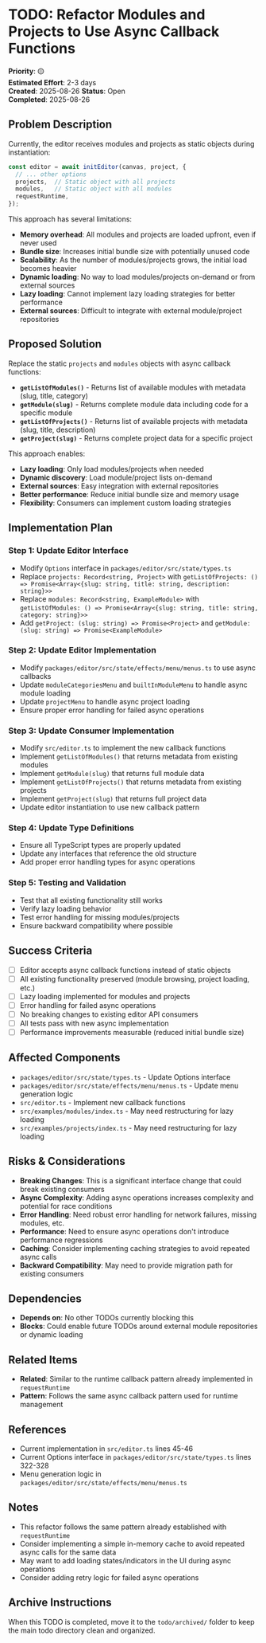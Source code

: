 # TODO: Refactor Modules and Projects to Use Async Callback Functions

**Priority**: 🟡  
**Estimated Effort**: 2-3 days  
**Created**: 2025-08-26
**Status**: Open  
**Completed**: 2025-08-26

## Problem Description

Currently, the editor receives modules and projects as static objects during instantiation:

```typescript
const editor = await initEditor(canvas, project, {
  // ... other options
  projects,  // Static object with all projects
  modules,   // Static object with all modules
  requestRuntime,
});
```

This approach has several limitations:
- **Memory overhead**: All modules and projects are loaded upfront, even if never used
- **Bundle size**: Increases initial bundle size with potentially unused code
- **Scalability**: As the number of modules/projects grows, the initial load becomes heavier
- **Dynamic loading**: No way to load modules/projects on-demand or from external sources
- **Lazy loading**: Cannot implement lazy loading strategies for better performance
- **External sources**: Difficult to integrate with external module/project repositories

## Proposed Solution

Replace the static `projects` and `modules` objects with async callback functions:

- **`getListOfModules()`** - Returns list of available modules with metadata (slug, title, category)
- **`getModule(slug)`** - Returns complete module data including code for a specific module
- **`getListOfProjects()`** - Returns list of available projects with metadata (slug, title, description)
- **`getProject(slug)`** - Returns complete project data for a specific project

This approach enables:
- **Lazy loading**: Only load modules/projects when needed
- **Dynamic discovery**: Load module/project lists on-demand
- **External sources**: Easy integration with external repositories
- **Better performance**: Reduce initial bundle size and memory usage
- **Flexibility**: Consumers can implement custom loading strategies

## Implementation Plan

### Step 1: Update Editor Interface
- Modify `Options` interface in `packages/editor/src/state/types.ts`
- Replace `projects: Record<string, Project>` with `getListOfProjects: () => Promise<Array<{slug: string, title: string, description: string}>>`
- Replace `modules: Record<string, ExampleModule>` with `getListOfModules: () => Promise<Array<{slug: string, title: string, category: string}>>`
- Add `getProject: (slug: string) => Promise<Project>` and `getModule: (slug: string) => Promise<ExampleModule>`

### Step 2: Update Editor Implementation
- Modify `packages/editor/src/state/effects/menu/menus.ts` to use async callbacks
- Update `moduleCategoriesMenu` and `builtInModuleMenu` to handle async module loading
- Update `projectMenu` to handle async project loading
- Ensure proper error handling for failed async operations

### Step 3: Update Consumer Implementation
- Modify `src/editor.ts` to implement the new callback functions
- Implement `getListOfModules()` that returns metadata from existing modules
- Implement `getModule(slug)` that returns full module data
- Implement `getListOfProjects()` that returns metadata from existing projects
- Implement `getProject(slug)` that returns full project data
- Update editor instantiation to use new callback pattern

### Step 4: Update Type Definitions
- Ensure all TypeScript types are properly updated
- Update any interfaces that reference the old structure
- Add proper error handling types for async operations

### Step 5: Testing and Validation
- Test that all existing functionality still works
- Verify lazy loading behavior
- Test error handling for missing modules/projects
- Ensure backward compatibility where possible

## Success Criteria

- [ ] Editor accepts async callback functions instead of static objects
- [ ] All existing functionality preserved (module browsing, project loading, etc.)
- [ ] Lazy loading implemented for modules and projects
- [ ] Error handling for failed async operations
- [ ] No breaking changes to existing editor API consumers
- [ ] All tests pass with new async implementation
- [ ] Performance improvements measurable (reduced initial bundle size)

## Affected Components

- `packages/editor/src/state/types.ts` - Update Options interface
- `packages/editor/src/state/effects/menu/menus.ts` - Update menu generation logic
- `src/editor.ts` - Implement new callback functions
- `src/examples/modules/index.ts` - May need restructuring for lazy loading
- `src/examples/projects/index.ts` - May need restructuring for lazy loading

## Risks & Considerations

- **Breaking Changes**: This is a significant interface change that could break existing consumers
- **Async Complexity**: Adding async operations increases complexity and potential for race conditions
- **Error Handling**: Need robust error handling for network failures, missing modules, etc.
- **Performance**: Need to ensure async operations don't introduce performance regressions
- **Caching**: Consider implementing caching strategies to avoid repeated async calls
- **Backward Compatibility**: May need to provide migration path for existing consumers

## Dependencies

- **Depends on**: No other TODOs currently blocking this
- **Blocks**: Could enable future TODOs around external module repositories or dynamic loading

## Related Items

- **Related**: Similar to the runtime callback pattern already implemented in `requestRuntime`
- **Pattern**: Follows the same async callback pattern used for runtime management

## References

- Current implementation in `src/editor.ts` lines 45-46
- Current Options interface in `packages/editor/src/state/types.ts` lines 322-328
- Menu generation logic in `packages/editor/src/state/effects/menu/menus.ts`

## Notes

- This refactor follows the same pattern already established with `requestRuntime`
- Consider implementing a simple in-memory cache to avoid repeated async calls for the same data
- May want to add loading states/indicators in the UI during async operations
- Consider adding retry logic for failed async operations

## Archive Instructions

When this TODO is completed, move it to the `todo/archived/` folder to keep the main todo directory clean and organized. 